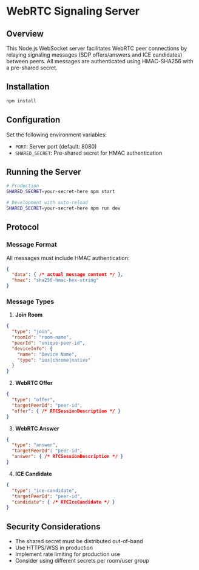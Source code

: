 # WebRTC Signaling Server

## Overview
This Node.js WebSocket server facilitates WebRTC peer connections by relaying signaling messages (SDP offers/answers and ICE candidates) between peers. All messages are authenticated using HMAC-SHA256 with a pre-shared secret.

## Installation
```bash
npm install
```

## Configuration
Set the following environment variables:
- `PORT`: Server port (default: 8080)
- `SHARED_SECRET`: Pre-shared secret for HMAC authentication

## Running the Server
```bash
# Production
SHARED_SECRET=your-secret-here npm start

# Development with auto-reload
SHARED_SECRET=your-secret-here npm run dev
```

## Protocol

### Message Format
All messages must include HMAC authentication:
```json
{
  "data": { /* actual message content */ },
  "hmac": "sha256-hmac-hex-string"
}
```

### Message Types

1. **Join Room**
```json
{
  "type": "join",
  "roomId": "room-name",
  "peerId": "unique-peer-id",
  "deviceInfo": {
    "name": "Device Name",
    "type": "ios|chrome|native"
  }
}
```

2. **WebRTC Offer**
```json
{
  "type": "offer",
  "targetPeerId": "peer-id",
  "offer": { /* RTCSessionDescription */ }
}
```

3. **WebRTC Answer**
```json
{
  "type": "answer",
  "targetPeerId": "peer-id",
  "answer": { /* RTCSessionDescription */ }
}
```

4. **ICE Candidate**
```json
{
  "type": "ice-candidate",
  "targetPeerId": "peer-id",
  "candidate": { /* RTCIceCandidate */ }
}
```

## Security Considerations
- The shared secret must be distributed out-of-band
- Use HTTPS/WSS in production
- Implement rate limiting for production use
- Consider using different secrets per room/user group